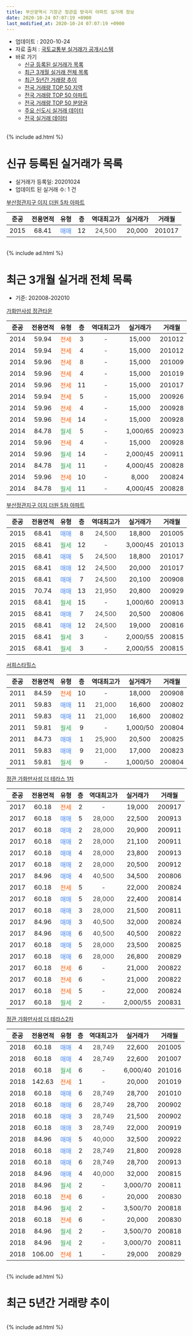 ```yaml
---
title: 부산광역시 기장군 정관읍 방곡리 아파트 실거래 정보
date: 2020-10-24 07:07:19 +0900
last_modified_at: 2020-10-24 07:07:19 +0900
---
```


* 업데이트 : 2020-10-24
* 자료 출처 : [국토교통부 실거래가 공개시스템](http://rt.molit.go.kr)
* 바로 가기
    * [신규 등록된 실거래가 목록](#신규-등록된-실거래가-목록)
    * [최근 3개월 실거래 전체 목록](#최근-3개월-실거래-전체-목록)
    * [최근 5년간 거래량 추이](#최근-5년간-거래량-추이)
    * [전국 거래량 TOP 50 지역](https://inasie.github.io/apt-trade-info/최근-3개월-전국에서-가장-거래가-많이-발생한-지역)
    * [전국 거래량 TOP 50 아파트](https://inasie.github.io/apt-trade-info/최근-3개월-전국에서-가장-거래가-많이-발생한-아파트)
    * [전국 거래량 TOP 50 분양권](https://inasie.github.io/apt-trade-info/최근-3개월-전국에서-가장-거래가-많이-발생한-분양권)
    * [주요 신도시 실거래 데이터](https://inasie.github.io/apt-trade-info/주요-신도시)
    * [전국 실거래 데이터](https://inasie.github.io/apt-trade-info/전국)
<br>
{% include ad.html %}
<br>

# 신규 등록된 실거래가 목록
* 실거래가 등록일: 20201024
* 업데이트 된 실거래 수: 1 건


[부산정관지구 이지 더원 5차 아파트](https://search.naver.com/search.naver?query=%EB%B6%80%EC%82%B0%EA%B4%91%EC%97%AD%EC%8B%9C+%EA%B8%B0%EC%9E%A5%EA%B5%B0+%EC%A0%95%EA%B4%80%EC%9D%8D+%EB%B0%A9%EA%B3%A1%EB%A6%AC+%EB%B6%80%EC%82%B0%EC%A0%95%EA%B4%80%EC%A7%80%EA%B5%AC+%EC%9D%B4%EC%A7%80+%EB%8D%94%EC%9B%90+5%EC%B0%A8+%EC%95%84%ED%8C%8C%ED%8A%B8)

|준공|전용면적|유형|층|역대최고가|실거래가|거래월|
|:---:|:---:|:---:|:---:|:---:|:---:|:---:|
|2015|68.41|<span style="color:#4285f3">매매</span>|12|<span style="color:#444444">24,500</span>|20,000|201017|


<br>
{% include ad.html %}
<br>

# 최근 3개월 실거래 전체 목록
* 기준: 202008-202010


[가화만사성 정관타운](https://search.naver.com/search.naver?query=%EB%B6%80%EC%82%B0%EA%B4%91%EC%97%AD%EC%8B%9C+%EA%B8%B0%EC%9E%A5%EA%B5%B0+%EC%A0%95%EA%B4%80%EC%9D%8D+%EB%B0%A9%EA%B3%A1%EB%A6%AC+%EA%B0%80%ED%99%94%EB%A7%8C%EC%82%AC%EC%84%B1+%EC%A0%95%EA%B4%80%ED%83%80%EC%9A%B4)

|준공|전용면적|유형|층|역대최고가|실거래가|거래월|
|:---:|:---:|:---:|:---:|:---:|:---:|:---:|
|2014|59.94|<span style="color:#ff5a00">전세</span>|3|<span style="color:#444444">-</span>|15,000|201012|
|2014|59.94|<span style="color:#ff5a00">전세</span>|4|<span style="color:#444444">-</span>|15,000|201012|
|2014|59.96|<span style="color:#ff5a00">전세</span>|8|<span style="color:#444444">-</span>|15,000|201009|
|2014|59.96|<span style="color:#ff5a00">전세</span>|4|<span style="color:#444444">-</span>|15,000|201019|
|2014|59.96|<span style="color:#ff5a00">전세</span>|11|<span style="color:#444444">-</span>|15,000|201017|
|2014|59.94|<span style="color:#ff5a00">전세</span>|5|<span style="color:#444444">-</span>|15,000|200926|
|2014|59.96|<span style="color:#ff5a00">전세</span>|4|<span style="color:#444444">-</span>|15,000|200928|
|2014|59.96|<span style="color:#ff5a00">전세</span>|14|<span style="color:#444444">-</span>|15,000|200928|
|2014|84.78|<span style="color:#34a853">월세</span>|5|<span style="color:#444444">-</span>|1,000/65|200923|
|2014|59.96|<span style="color:#ff5a00">전세</span>|4|<span style="color:#444444">-</span>|15,000|200928|
|2014|59.96|<span style="color:#34a853">월세</span>|14|<span style="color:#444444">-</span>|2,000/45|200911|
|2014|84.78|<span style="color:#34a853">월세</span>|11|<span style="color:#444444">-</span>|4,000/45|200828|
|2014|59.96|<span style="color:#ff5a00">전세</span>|10|<span style="color:#444444">-</span>|8,000|200824|
|2014|84.78|<span style="color:#34a853">월세</span>|11|<span style="color:#444444">-</span>|4,000/45|200828|

[부산정관지구 이지 더원 5차 아파트](https://search.naver.com/search.naver?query=%EB%B6%80%EC%82%B0%EA%B4%91%EC%97%AD%EC%8B%9C+%EA%B8%B0%EC%9E%A5%EA%B5%B0+%EC%A0%95%EA%B4%80%EC%9D%8D+%EB%B0%A9%EA%B3%A1%EB%A6%AC+%EB%B6%80%EC%82%B0%EC%A0%95%EA%B4%80%EC%A7%80%EA%B5%AC+%EC%9D%B4%EC%A7%80+%EB%8D%94%EC%9B%90+5%EC%B0%A8+%EC%95%84%ED%8C%8C%ED%8A%B8)

|준공|전용면적|유형|층|역대최고가|실거래가|거래월|
|:---:|:---:|:---:|:---:|:---:|:---:|:---:|
|2015|68.41|<span style="color:#4285f3">매매</span>|8|<span style="color:#444444">24,500</span>|18,800|201005|
|2015|68.41|<span style="color:#34a853">월세</span>|12|<span style="color:#444444">-</span>|3,000/45|201013|
|2015|68.41|<span style="color:#4285f3">매매</span>|5|<span style="color:#444444">24,500</span>|18,800|201017|
|2015|68.41|<span style="color:#4285f3">매매</span>|12|<span style="color:#444444">24,500</span>|20,000|201017|
|2015|68.41|<span style="color:#4285f3">매매</span>|7|<span style="color:#444444">24,500</span>|20,100|200908|
|2015|70.74|<span style="color:#4285f3">매매</span>|13|<span style="color:#444444">21,950</span>|20,800|200929|
|2015|68.41|<span style="color:#34a853">월세</span>|15|<span style="color:#444444">-</span>|1,000/60|200913|
|2015|68.41|<span style="color:#4285f3">매매</span>|7|<span style="color:#444444">24,500</span>|20,500|200806|
|2015|68.41|<span style="color:#4285f3">매매</span>|12|<span style="color:#444444">24,500</span>|19,000|200816|
|2015|68.41|<span style="color:#34a853">월세</span>|3|<span style="color:#444444">-</span>|2,000/55|200815|
|2015|68.41|<span style="color:#34a853">월세</span>|3|<span style="color:#444444">-</span>|2,000/55|200815|

[서희스타힐스](https://search.naver.com/search.naver?query=%EB%B6%80%EC%82%B0%EA%B4%91%EC%97%AD%EC%8B%9C+%EA%B8%B0%EC%9E%A5%EA%B5%B0+%EC%A0%95%EA%B4%80%EC%9D%8D+%EB%B0%A9%EA%B3%A1%EB%A6%AC+%EC%84%9C%ED%9D%AC%EC%8A%A4%ED%83%80%ED%9E%90%EC%8A%A4)

|준공|전용면적|유형|층|역대최고가|실거래가|거래월|
|:---:|:---:|:---:|:---:|:---:|:---:|:---:|
|2011|84.59|<span style="color:#ff5a00">전세</span>|10|<span style="color:#444444">-</span>|18,000|200908|
|2011|59.83|<span style="color:#4285f3">매매</span>|11|<span style="color:#444444">21,000</span>|16,600|200802|
|2011|59.83|<span style="color:#4285f3">매매</span>|11|<span style="color:#444444">21,000</span>|16,600|200802|
|2011|59.81|<span style="color:#34a853">월세</span>|9|<span style="color:#444444">-</span>|1,000/50|200804|
|2011|84.73|<span style="color:#4285f3">매매</span>|1|<span style="color:#444444">25,900</span>|20,500|200825|
|2011|59.83|<span style="color:#4285f3">매매</span>|9|<span style="color:#444444">21,000</span>|17,000|200823|
|2011|59.81|<span style="color:#34a853">월세</span>|9|<span style="color:#444444">-</span>|1,000/50|200804|

[정관 가화만사성 더 테라스 1차](https://search.naver.com/search.naver?query=%EB%B6%80%EC%82%B0%EA%B4%91%EC%97%AD%EC%8B%9C+%EA%B8%B0%EC%9E%A5%EA%B5%B0+%EC%A0%95%EA%B4%80%EC%9D%8D+%EB%B0%A9%EA%B3%A1%EB%A6%AC+%EC%A0%95%EA%B4%80+%EA%B0%80%ED%99%94%EB%A7%8C%EC%82%AC%EC%84%B1+%EB%8D%94+%ED%85%8C%EB%9D%BC%EC%8A%A4+1%EC%B0%A8)

|준공|전용면적|유형|층|역대최고가|실거래가|거래월|
|:---:|:---:|:---:|:---:|:---:|:---:|:---:|
|2017|60.18|<span style="color:#ff5a00">전세</span>|2|<span style="color:#444444">-</span>|19,000|200917|
|2017|60.18|<span style="color:#4285f3">매매</span>|5|<span style="color:#444444">28,000</span>|22,500|200913|
|2017|60.18|<span style="color:#4285f3">매매</span>|2|<span style="color:#444444">28,000</span>|20,900|200911|
|2017|60.18|<span style="color:#4285f3">매매</span>|2|<span style="color:#444444">28,000</span>|21,100|200911|
|2017|60.18|<span style="color:#4285f3">매매</span>|4|<span style="color:#444444">28,000</span>|23,800|200913|
|2017|60.18|<span style="color:#4285f3">매매</span>|2|<span style="color:#444444">28,000</span>|20,500|200912|
|2017|84.96|<span style="color:#4285f3">매매</span>|4|<span style="color:#444444">40,500</span>|34,500|200806|
|2017|60.18|<span style="color:#ff5a00">전세</span>|5|<span style="color:#444444">-</span>|22,000|200824|
|2017|60.18|<span style="color:#4285f3">매매</span>|5|<span style="color:#444444">28,000</span>|22,400|200814|
|2017|60.18|<span style="color:#4285f3">매매</span>|3|<span style="color:#444444">28,000</span>|21,500|200811|
|2017|84.96|<span style="color:#4285f3">매매</span>|3|<span style="color:#444444">40,500</span>|32,000|200824|
|2017|84.96|<span style="color:#4285f3">매매</span>|6|<span style="color:#444444">40,500</span>|40,500|200822|
|2017|60.18|<span style="color:#4285f3">매매</span>|5|<span style="color:#444444">28,000</span>|23,500|200825|
|2017|60.18|<span style="color:#4285f3">매매</span>|6|<span style="color:#444444">28,000</span>|26,800|200829|
|2017|60.18|<span style="color:#ff5a00">전세</span>|6|<span style="color:#444444">-</span>|21,000|200822|
|2017|60.18|<span style="color:#ff5a00">전세</span>|6|<span style="color:#444444">-</span>|21,000|200822|
|2017|60.18|<span style="color:#ff5a00">전세</span>|5|<span style="color:#444444">-</span>|22,000|200824|
|2017|60.18|<span style="color:#34a853">월세</span>|2|<span style="color:#444444">-</span>|2,000/55|200831|


<script async src="//pagead2.googlesyndication.com/pagead/js/adsbygoogle.js"></script>
<!-- 기본 -->
<ins class="adsbygoogle"
     style="display:block"
     data-ad-client="ca-pub-2446590836940007"
     data-ad-slot="1659523306"
     data-ad-format="auto"
     data-full-width-responsive="true"></ins>
<script>
(adsbygoogle = window.adsbygoogle || []).push({});
</script>


[정관 가화만사성 더 테라스2차](https://search.naver.com/search.naver?query=%EB%B6%80%EC%82%B0%EA%B4%91%EC%97%AD%EC%8B%9C+%EA%B8%B0%EC%9E%A5%EA%B5%B0+%EC%A0%95%EA%B4%80%EC%9D%8D+%EB%B0%A9%EA%B3%A1%EB%A6%AC+%EC%A0%95%EA%B4%80+%EA%B0%80%ED%99%94%EB%A7%8C%EC%82%AC%EC%84%B1+%EB%8D%94+%ED%85%8C%EB%9D%BC%EC%8A%A42%EC%B0%A8)

|준공|전용면적|유형|층|역대최고가|실거래가|거래월|
|:---:|:---:|:---:|:---:|:---:|:---:|:---:|
|2018|60.18|<span style="color:#4285f3">매매</span>|4|<span style="color:#444444">28,749</span>|22,600|201005|
|2018|60.18|<span style="color:#4285f3">매매</span>|4|<span style="color:#444444">28,749</span>|22,600|201007|
|2018|60.18|<span style="color:#34a853">월세</span>|6|<span style="color:#444444">-</span>|6,000/40|201016|
|2018|142.63|<span style="color:#ff5a00">전세</span>|1|<span style="color:#444444">-</span>|20,000|201019|
|2018|60.18|<span style="color:#4285f3">매매</span>|6|<span style="color:#444444">28,749</span>|28,700|201010|
|2018|60.18|<span style="color:#4285f3">매매</span>|6|<span style="color:#444444">28,749</span>|28,700|200902|
|2018|60.18|<span style="color:#4285f3">매매</span>|3|<span style="color:#444444">28,749</span>|21,500|200902|
|2018|60.18|<span style="color:#4285f3">매매</span>|3|<span style="color:#444444">28,749</span>|22,000|200919|
|2018|84.96|<span style="color:#4285f3">매매</span>|5|<span style="color:#444444">40,000</span>|32,500|200922|
|2018|60.18|<span style="color:#4285f3">매매</span>|2|<span style="color:#444444">28,749</span>|21,800|200928|
|2018|60.18|<span style="color:#4285f3">매매</span>|6|<span style="color:#444444">28,749</span>|28,700|200913|
|2018|84.96|<span style="color:#4285f3">매매</span>|4|<span style="color:#444444">40,000</span>|32,000|200815|
|2018|84.96|<span style="color:#34a853">월세</span>|2|<span style="color:#444444">-</span>|3,000/70|200811|
|2018|60.18|<span style="color:#ff5a00">전세</span>|6|<span style="color:#444444">-</span>|20,000|200830|
|2018|84.96|<span style="color:#34a853">월세</span>|2|<span style="color:#444444">-</span>|3,500/70|200818|
|2018|60.18|<span style="color:#ff5a00">전세</span>|6|<span style="color:#444444">-</span>|20,000|200830|
|2018|84.96|<span style="color:#34a853">월세</span>|2|<span style="color:#444444">-</span>|3,500/70|200818|
|2018|84.96|<span style="color:#34a853">월세</span>|2|<span style="color:#444444">-</span>|3,000/70|200811|
|2018|106.00|<span style="color:#ff5a00">전세</span>|1|<span style="color:#444444">-</span>|29,000|200829|


<br>
{% include ad.html %}
<br>

# 최근 5년간 거래량 추이


<div style="width:100%;">
    <canvas id="deal_progress" height="200"></canvas>
</div>

<script>
new Chart(document.getElementById("deal_progress"), {
    type: 'line',
    data: {
        labels: ['201510','201511','201512','201601','201602','201603','201604','201605','201606','201607','201608','201609','201610','201611','201612','201701','201702','201703','201704','201705','201706','201707','201708','201709','201710','201711','201712','201801','201802','201803','201804','201805','201806','201807','201808','201809','201810','201811','201812','201901','201902','201903','201904','201905','201906','201907','201908','201909','201910','201911','201912','202001','202002','202003','202004','202005','202006','202007','202008','202009','202010'],
        datasets: [{
            label: '매매',
            pointRadius: 1,
            data: [9, 2, 2, 4, 1, 3, 4, 5, 8, 10, 6, 5, 14, 7, 3, 6, 0, 1, 4, 3, 0, 4, 3, 3, 0, 1, 3, 20, 13, 16, 8, 15, 23, 15, 10, 5, 7, 3, 0, 2, 5, 6, 3, 8, 1, 2, 3, 9, 7, 11, 10, 6, 11, 3, 14, 10, 12, 15, 14, 13, 6],
            borderColor: "rgba(255, 201, 14, 1)",
            backgroundColor: "rgba(255, 201, 14, 0.5)",
            fill: false,
            lineTension: 0
        },{
            label: '전월세',
            pointRadius: 1,
            data: [6, 11, 11, 27, 20, 11, 11, 2, 5, 3, 4, 5, 4, 6, 7, 4, 5, 7, 6, 2, 3, 4, 3, 6, 2, 21, 18, 36, 28, 33, 20, 24, 27, 24, 28, 18, 23, 14, 8, 22, 14, 52, 12, 15, 13, 11, 11, 9, 18, 16, 15, 19, 20, 14, 20, 29, 16, 23, 19, 9, 8],
            borderColor: "rgba(0, 141, 185, 1)",
            backgroundColor: "rgba(0, 141, 185, 0.5)",
            fill: false,
            lineTension: 0
        }
        ]
    },
    options: {
        responsive: true,
        title: {
            display: false
        },
        tooltips: {
            mode: 'index',
            intersect: false
        },
        hover: {
            mode: 'nearest',
            intersect: true
        },
        scales: {
            xAxes: [{
                display: true,
                scaleLabel: {
                    display: true,
                    labelString: '년/월'
                }
            }],
            yAxes: [{
                display: true,
                ticks: {
                    suggestedMin: 0,
                },
                scaleLabel: {
                    display: true,
                    labelString: '실거래 수'
                }
            }]
        }
    }
});

</script>


<br>
{% include ad.html %}
<br>


